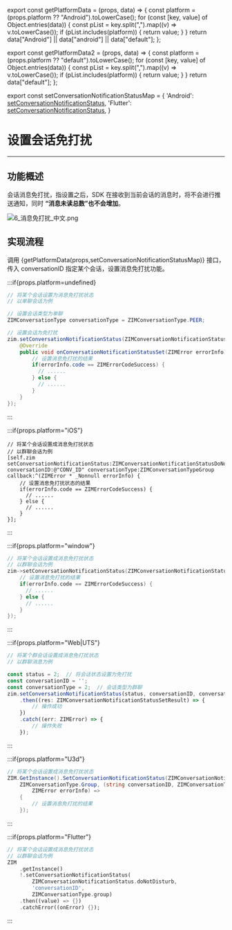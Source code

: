 export const getPlatformData = (props, data) => {
    const platform = (props.platform ?? "Android").toLowerCase();
    for (const [key, value] of Object.entries(data)) {
        const pList = key.split(",").map((v) => v.toLowerCase());
        if (pList.includes(platform)) {
            return value;
        }
    }
    return data["Android"] || data["android"] || data["default"];
};

export const getPlatformData2 = (props, data) => {
    const platform = (props.platform ?? "default").toLowerCase();
    for (const [key, value] of Object.entries(data)) {
        const pList = key.split(",").map((v) => v.toLowerCase());
        if (pList.includes(platform)) {
            return value;
        }
    }
    return data["default"];
};

export const setConversationNotificationStatusMap = {
  'Android': <a href="@setConversationNotificationStatus" target='_blank'>setConversationNotificationStatus</a>,
  'Flutter': <a href="https://pub.dev/documentation/zego_zim/latest/zego_zim/ZIM/setConversationNotificationStatus.html" target='_blank'>setConversationNotificationStatus</a>,
}



# 设置会话免打扰

- - -

## 功能概述

会话消息免打扰，指设置之后，SDK 在接收到当前会话的消息时，将不会进行推送通知，同时 **“消息未读总数”也不会增加**。

<Frame width="auto" height="auto">
  <img src="https://media-resource.spreading.io/docuo/workspace740/af061ebc6eaf0f12ae9e7f72235bd04e/8954a92555.png" alt="6_消息免打扰_中文.png"/>
</Frame>

## 实现流程

调用 {getPlatformData(props,setConversationNotificationStatusMap)} 接口，传入 conversationID 指定某个会话，设置消息免打扰功能。


:::if{props.platform=undefined}
<CodeGroup>
```java title="示例代码"
// 将某个会话设置为消息免打扰状态
// 以单聊会话为例

// 设置会话类型为单聊
ZIMConversationType conversationType = ZIMConversationType.PEER;

// 设置会话为免打扰
zim.setConversationNotificationStatus(ZIMConversationNotificationStatus.DO_NOT_DISTURB, "CONV_ID", conversationType, new ZIMConversationNotificationStatusSetCallback() {
    @Override
    public void onConversationNotificationStatusSet(ZIMError errorInfo) {
        // 设置消息免打扰的结果
        if(errorInfo.code == ZIMErrorCodeSuccess) {
          // ......
        } else {
          // ......
        }  
    }
});
```

</CodeGroup>
:::

:::if{props.platform="iOS"}
<CodeGroup>
```objc title="示例代码"
// 将某个会话设置成消息免打扰状态
// 以群聊会话为例
[self.zim setConversationNotificationStatus:ZIMConversationNotificationStatusDoNotDisturb conversationID:@"CONV_ID" conversationType:ZIMConversationTypeGroup callback:^(ZIMError * _Nonnull errorInfo) {
    // 设置消息免打扰状态的结果
    if(errorInfo.code == ZIMErrorCodeSuccess) {
      // ......
    } else {
      // ......
    }
}];
```
</CodeGroup>
:::

:::if{props.platform="window"}
<CodeGroup>
```cpp title="示例代码"
// 将某个会话设置成消息免打扰状态
// 以群聊会话为例
zim->setConversationNotificationStatus(ZIMConversationNotificationStatusDoNotDisturb, "CONV_ID", ZIMConversationTypeGroup, [=](/zim-android/guides/conversation/zimerror-errorinfo) {
    // 设置消息免打扰的结果
    if(errorInfo.code == ZIMErrorCodeSuccess) {
      // ......
    } else {
      // ......
    }
});
```
</CodeGroup>
:::

:::if{props.platform="Web|UTS"}
<CodeGroup>
```typescript title="示例代码"
// 将某个群会话设置成消息免打扰状态
// 以群聊消息为例

const status = 2;  // 将会话状态设置为免打扰 
const conversationID = '';
const conversationType = 2;  // 会话类型为群聊
zim.setConversationNotificationStatus(status, conversationID, conversationType)
    .then((res: ZIMConversationNotificationStatusSetResult) => {
        // 操作成功
    })
    .catch((err: ZIMError) => {
        // 操作失败
    });
```
</CodeGroup>
:::

:::if{props.platform="U3d"}
<CodeGroup>
```cs title="示例代码"
// 将某个会话设置成消息免打扰状态
ZIM.GetInstance().SetConversationNotificationStatus(ZIMConversationNotificationStatus.DoNotDisturb, "CONV_ID",
    ZIMConversationType.Group, (string conversationID, ZIMConversationType conversationType,
        ZIMError errorInfo) =>
    {
        // 设置消息免打扰的结果
    });
```
</CodeGroup>
:::

:::if{props.platform="Flutter"}
<CodeGroup>
```dart title="示例代码"
// 将某个会话设置成消息免打扰状态
// 以群聊会话为例
ZIM
    .getInstance()
    !.setConversationNotificationStatus(
        ZIMConversationNotificationStatus.doNotDisturb,
        'conversationID',
        ZIMConversationType.group)
    .then((value) => {})
    .catchError((onError) {});
```
</CodeGroup>
:::
